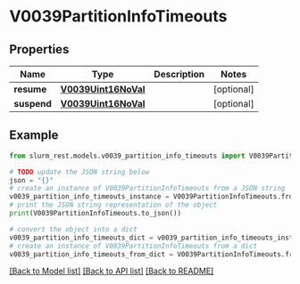 # V0039PartitionInfoTimeouts


## Properties

Name | Type | Description | Notes
------------ | ------------- | ------------- | -------------
**resume** | [**V0039Uint16NoVal**](V0039Uint16NoVal.md) |  | [optional] 
**suspend** | [**V0039Uint16NoVal**](V0039Uint16NoVal.md) |  | [optional] 

## Example

```python
from slurm_rest.models.v0039_partition_info_timeouts import V0039PartitionInfoTimeouts

# TODO update the JSON string below
json = "{}"
# create an instance of V0039PartitionInfoTimeouts from a JSON string
v0039_partition_info_timeouts_instance = V0039PartitionInfoTimeouts.from_json(json)
# print the JSON string representation of the object
print(V0039PartitionInfoTimeouts.to_json())

# convert the object into a dict
v0039_partition_info_timeouts_dict = v0039_partition_info_timeouts_instance.to_dict()
# create an instance of V0039PartitionInfoTimeouts from a dict
v0039_partition_info_timeouts_from_dict = V0039PartitionInfoTimeouts.from_dict(v0039_partition_info_timeouts_dict)
```
[[Back to Model list]](../README.md#documentation-for-models) [[Back to API list]](../README.md#documentation-for-api-endpoints) [[Back to README]](../README.md)



